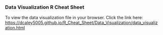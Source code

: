 ### Data Visualization R Cheat Sheet


To view the data visualization file in your browser.  Click the link here:
https://dcaley5005.github.io/R_Cheat_Sheet/Data_Visualization/data_visualization.html

